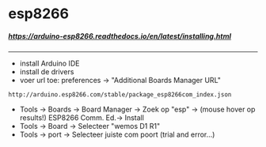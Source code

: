 # esp8266

##### https://arduino-esp8266.readthedocs.io/en/latest/installing.html

---


* install Arduino IDE
* install de drivers
* voer url toe: preferences -> "Additional Boards Manager URL"

 ```http://arduino.esp8266.com/stable/package_esp8266com_index.json```
  
* Tools -> Boards -> Board Manager -> Zoek op "esp" -> (mouse hover op results!) ESP8266 Comm. Ed.-> Install 
* Tools -> Board -> Selecteer "wemos D1 R1"
* Tools -> port -> Selecteer juiste com poort (trial and error...)
